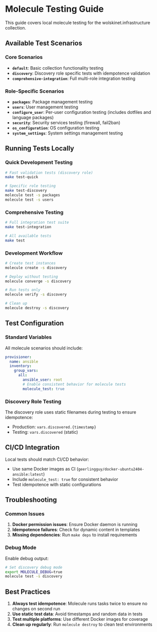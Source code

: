 # Molecule Testing Guide

This guide covers local molecule testing for the wolskinet.infrastructure collection.

## Available Test Scenarios

### Core Scenarios
- **`default`**: Basic collection functionality testing
- **`discovery`**: Discovery role specific tests with idempotence validation
- **`comprehensive-integration`**: Full multi-role integration testing

### Role-Specific Scenarios
- **`packages`**: Package management testing
- **`users`**: User management testing
- **`configure_user`**: Per-user configuration testing (includes dotfiles and language packages)
- **`security`**: Security services testing (firewall, fail2ban)
- **`os_configuration`**: OS configuration testing
- **`system_settings`**: System settings management testing

## Running Tests Locally

### Quick Development Testing
```bash
# Fast validation tests (discovery role)
make test-quick

# Specific role testing
make test-discovery
molecule test -s packages
molecule test -s users
```

### Comprehensive Testing
```bash
# Full integration test suite
make test-integration

# All available tests
make test
```

### Development Workflow
```bash
# Create test instances
molecule create -s discovery

# Deploy without testing
molecule converge -s discovery

# Run tests only
molecule verify -s discovery

# Clean up
molecule destroy -s discovery
```

## Test Configuration

### Standard Variables
All molecule scenarios should include:
```yaml
provisioner:
  name: ansible
  inventory:
    group_vars:
      all:
        ansible_user: root
        # Enable consistent behavior for molecule tests
        molecule_test: true
```

### Discovery Role Testing
The discovery role uses static filenames during testing to ensure idempotence:
- Production: `vars.discovered.{timestamp}`
- Testing: `vars.discovered` (static)

## CI/CD Integration

Local tests should match CI/CD behavior:
- Use same Docker images as CI (`geerlingguy/docker-ubuntu2404-ansible:latest`)
- Include `molecule_test: true` for consistent behavior
- Test idempotence with static configurations

## Troubleshooting

### Common Issues
1. **Docker permission issues**: Ensure Docker daemon is running
2. **Idempotence failures**: Check for dynamic content in templates
3. **Missing dependencies**: Run `make deps` to install requirements

### Debug Mode
Enable debug output:
```bash
# Set discovery debug mode
export MOLECULE_DEBUG=true
molecule test -s discovery
```

## Best Practices

1. **Always test idempotence**: Molecule runs tasks twice to ensure no changes on second run
2. **Use static test data**: Avoid timestamps and random data in tests
3. **Test multiple platforms**: Use different Docker images for coverage
4. **Clean up regularly**: Run `molecule destroy` to clean test environments
